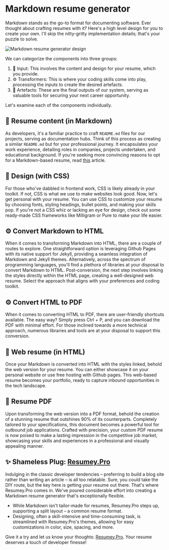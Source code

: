 # Markdown resume generator

Markdown stands as the go-to format for documenting software. Ever thought about crafting resumes with it? Here's a high level design for you to create your own. I'll skip the nitty-gritty implementation details; that's your puzzle to solve.

![Markdown resume generator design](https://github.com/resumey-pro/markdown-resume-generator/assets/2217889/442e4d0b-0b27-4b2b-8735-ec4263aef229)

We can categorize the components into three groups:

1. 📝 Input: This involves the content and design for your resume, which you provide.
2. ⚙️ Transformers: This is where your coding skills come into play, processing the inputs to create the desired artefacts.
3. 📄 Artefacts: These are the final outputs of our system, serving as valuable tools for securing your next career opportunity.

Let's examine each of the components individually.

## 📝 Resume content (in Markdown)

As developers, it's a familiar practice to craft `README.md` files for our projects, serving as documentation hubs. Think of this process as creating a similar `README.md` but for your professional journey. It encapsulates your work experience, detailing roles in companies, projects undertaken, and educational background. If you're seeking more convincing reasons to opt for a Markdown-based resume, read [this](https://resumey.pro/blog/4-reasons-to-write-your-resume-with-markdown/?ref=markdown-resume-generator) article.


## 📝 Design (with CSS)

For those who've dabbled in frontend work, CSS is likely already in your toolkit. If not, CSS is what we use to make websites look good. Now, let's get personal with your resume. You can use CSS to customize your resume by choosing fonts, styling headings, bullet points, and making your skills pop. If you're not a CSS whiz or lacking an eye for design, check out some ready-made CSS frameworks like Milligram or Pure to make your life easier.

## ⚙️ Convert Markdown to HTML

When it comes to transforming Markdown into HTML, there are a couple of routes to explore. One straightforward option is leveraging Github Pages with its native support for Jekyll, providing a seamless integration of Markdown and Jekyll themes. Alternatively, across the spectrum of programming languages, you'll find a plethora of libraries at your disposal to convert Markdown to HTML. Post-conversion, the next step involves linking the styles directly within the HTML page, creating a well-designed web resume. Select the approach that aligns with your preferences and coding toolkit.

## ⚙️ Convert HTML to PDF

When it comes to converting HTML to PDF, there are user-friendly shortcuts available. The easy way? Simply press Ctrl + P, and you can download the PDF with minimal effort. For those inclined towards a more technical approach, numerous libraries and tools are at your disposal to support this conversion.

## 📄 Web resume (in HTML)

Once your Markdown is converted into HTML with the styles linked, behold the web version for your resume. You can either showcase it on your personal website or use free hosting with Github pages. This web-based resume becomes your portfolio, ready to capture inbound opportunities in the tech landscape.

## 📄 Resume PDF

Upon transforming the web version into a PDF format, behold the creation of a stunning resume that outshines 90% of its counterparts. Completely tailored to your specifications, this document becomes a powerful tool for outbound job applications. Crafted with precision, your custom PDF resume is now poised to make a lasting impression in the competitive job market, showcasing your skills and experiences in a professional and visually appealing manner.

## ✨ Shameless Plug: [Resumey.Pro](https://resumey.pro?ref=markdown-resume-generator)

Indulging in the classic developer tendencies – preferring to build a blog site rather than writing an article – is all too relatable. Sure, you could take the DIY route, but the key here is getting your resume out there. That's where Resumey.Pro comes in. We've poured considerable effort into creating a Markdown resume generator that's exceptionally flexible.

- While Markdown isn't tailor-made for resumes, Resumey.Pro steps up, supporting a split layout – a common resume format.
- Designing, often a skill-intensive and time-consuming task, is streamlined with Resumey.Pro's themes, allowing for easy customizations in color, size, spacing, and more.

Give it a try and let us know your thoughts: [Resumey.Pro](https://resumey.pro?ref=markdown-resume-generator). Your resume deserves a touch of developer finesse! 
